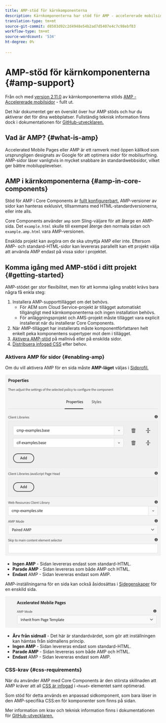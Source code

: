 ```yaml
---
title: AMP-stöd för kärnkomponenterna
description: Kärnkomponenterna har stöd för AMP - accelererade mobilsidor
translation-type: tm+mt
source-git-commit: d8503d92c2d4948e54b2ad7d5407e4c7c98ebf83
workflow-type: tm+mt
source-wordcount: '534'
ht-degree: 0%

---
```



# AMP-stöd för kärnkomponenterna {#amp-support}

Från och med [version 2.11.0](/help/versions.md) av kärnkomponenterna stöds [AMP - Accelererade mobilsidor](https://developers.google.com/amp) - fullt ut.

Det här dokumentet ger en översikt över hur AMP stöds och hur du aktiverar det för dina webbplatser. Fullständig teknisk information finns dock i dokumentationen för [GitHub-utvecklaren.](https://github.com/adobe/aem-core-wcm-components/tree/master/extensions/amp)

## Vad är AMP? {#what-is-amp}

Accelerated Mobile Pages eller AMP är ett ramverk med öppen källkod som ursprungligen designats av Google för att optimera sidor för mobilsurfning. AMP-sidor läser vanligtvis in mycket snabbare än standardwebbsidor, vilket ger bättre mobilupplevelser.

## AMP i kärnkomponenterna {#amp-in-core-components}

Stöd för AMP i Core Components är [fullt konfigurerbart.](#enabling-amp) AMP-versioner av sidor kan hanteras exklusivt, tillsammans med HTML-standardversionerna, eller inte alls.

Core Components använder `amp` som Sling-väljare för att återge en AMP-sida. Det `example.html` skulle till exempel återge den normala sidan och `example.amp.html` vara AMP-versionen.

Enskilda projekt kan avgöra om de ska utnyttja AMP eller inte. Eftersom AMP- och standard-HTML-sidor kan levereras parallellt kan ett projekt välja att använda AMP endast på vissa sidor i projektet.

## Komma igång med AMP-stöd i ditt projekt {#getting-started}

AMP-stödet ger stor flexibilitet, men för att komma igång snabbt krävs bara några få enkla steg:

1. Installera AMP-supporttillägget om det behövs.
   * För AEM som Cloud Service-projekt är tillägget automatiskt tillgängligt med kärnkomponenterna och ingen installation behövs.
   * För anläggningsprojekt och AMS-projekt måste tillägget vara explicit installerat när du installerar Core Components.
1. När AMP-tillägget har installerats måste komponentförfattaren helt enkelt peka komponentens supertyper mot dem i tillägget.
1. [Aktivera AMP-stöd](#enabling-amp) på mallnivå eller på enskilda sidor.
1. [Distribuera infogad CSS](#css-requirements) efter behov.

### Aktivera AMP för sidor {#enabling-amp}

Om du vill aktivera AMP för en sida måste **AMP-läget** väljas i [Sidprofil.](https://docs.adobe.com/content/help/en/experience-manager-65/authoring/siteandpage/templates.html#editingatemplatepagepolicies)

![Alternativ för AMP-sidprofil](/help/assets/amp-policy.png)

* **Ingen AMP** - Sidan levereras endast som standard-HTML.
* **Parade AMP** - Sidan levereras som både AMP och HTML.
* **Endast** AMP - Sidan levereras endast som AMP.

AMP-inställningarna för en sida kan också åsidosättas i [Sidegenskaper](https://docs.adobe.com/content/help/en/experience-manager-65/authoring/authoring/editing-page-properties.html) för en enskild sida.

![Egenskaper för AMP-sida](/help/assets/amp-page-properties.png)

* **Ärv från sidmall** - Det här är standardvärdet, som gör att inställningen kan hämtas från sidmallens princip.
* **Ingen AMP** - Sidan levereras endast som standard-HTML.
* **Parade AMP** - Sidan levereras som både AMP och HTML.
* **Endast** AMP - Sidan levereras endast som AMP.

### CSS-krav {#css-requirements}

När du använder AMP med Core Components är den största skillnaden att AMP kräver att all [CSS är infogad](including-clientlibs.md#inlining) i `<head>` elementet samt optimerad.

Som stöd för detta används en anpassad sidkomponent, som bara läser in den AMP-specifika CSS:en för komponenter som finns på sidan.

Mer information om krav och teknisk information finns i dokumentationen för [GitHub-utvecklaren.](https://github.com/adobe/aem-core-wcm-components/tree/master/extensions/amp)
